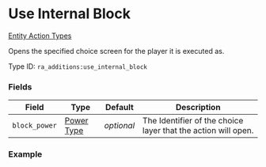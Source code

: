 # Use Internal Block
[Entity Action Types](../entity_action_types.md)

Opens the specified choice screen for the player it is executed as.

Type ID: `ra_additions:use_internal_block`
### Fields
 | Field | Type | Default | Description | 
|---|---|---|---|
 | `block_power` | [Power Type](../data_types/power_type.md) | _optional_ | The Identifier of the choice layer that the action will open. | 

### Example
```json

```

